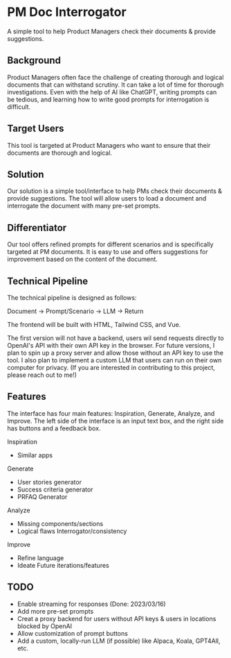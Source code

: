 # PM Doc Interrogator
A simple tool to help Product Managers check their documents & provide suggestions.

## Background
Product Managers often face the challenge of creating thorough and logical documents that can withstand scrutiny. It can take a lot of time for thorough investigations. Even with the help of AI like ChatGPT, writing prompts can be tedious, and learning how to write good prompts for interrogation is difficult.

## Target Users
This tool is targeted at Product Managers who want to ensure that their documents are thorough and logical.

## Solution
Our solution is a simple tool/interface to help PMs check their documents & provide suggestions. The tool will allow users to load a document and interrogate the document with many pre-set prompts.

## Differentiator
Our tool offers refined prompts for different scenarios and is specifically targeted at PM documents. It is easy to use and offers suggestions for improvement based on the content of the document.

## Technical Pipeline
The technical pipeline is designed as follows:

Document -> Prompt/Scenario -> LLM -> Return

The frontend will be built with HTML, Tailwind CSS, and Vue.

The first version will not have a backend, users wil send requests directly to OpenAI's API with their own API key in the browser. For future versions, I plan to spin up a proxy server and allow those without an API key to use the tool. I also plan to implement a custom LLM that users can run on their own computer for privacy. (If you are interested in contributing to this project, please reach out to me!)

## Features
The interface has four main features: Inspiration, Generate, Analyze, and Improve. The left side of the interface is an input text box, and the right side has buttons and a feedback box.

Inspiration
- Similar apps

Generate
- User stories generator
- Success criteria generator
- PRFAQ Generator

Analyze
- Missing components/sections
- Logical flaws Interrogator/consistency

Improve
- Refine language
- Ideate Future iterations/features

## TODO
- Enable streaming for responses (Done: 2023/03/16)
- Add more pre-set prompts
- Creat a proxy backend for users without API keys & users in locations blocked by OpenAI
- Allow customization of prompt buttons
- Add a custom, locally-run LLM (if possible) like Alpaca, Koala, GPT4All, etc.
